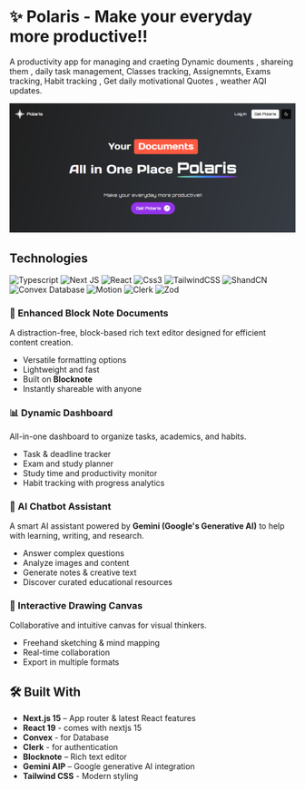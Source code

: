 # ✨ Polaris - Make your everyday more productive!!

A  productivity app for managing and craeting Dynamic douments , shareing them ,  daily task management, Classes tracking, Assignemnts, Exams tracking, Habit tracking , Get daily motivational Quotes , weather AQI updates.

![Petvally banner](./public/image.png)
## Technologies 
![Typescript](    https://img.shields.io/badge/TypeScript-007ACC?style=for-the-badge&logo=typescript&logoColor=white) ![Next JS](https://img.shields.io/badge/next%20js-000000?style=for-the-badge&logo=nextdotjs&logoColor=white) ![React](https://img.shields.io/badge/React-20232A?style=for-the-badge&logo=react&logoColor=61DAFB) ![Css3](https://img.shields.io/badge/CSS3-1572B6?style=for-the-badge&logo=css3&logoColor=white) ![TailwindCSS](https://img.shields.io/badge/Tailwind_CSS-38B2AC?style=for-the-badge&logo=tailwind-css&logoColor=white) ![ShandCN](https://img.shields.io/badge/shadcn%2Fui-000000?style=for-the-badge&logo=shadcnui&logoColor=white) ![Convex Database](https://img.shields.io/badge/Convex-red?logo=https://raw.githubusercontent.com/get-convex/convex/main/website/public/favicon.ico&logoWidth=30&style=for-the-badge) ![Motion](https://img.shields.io/badge/Motion-FFF42B?logo=framer&logoColor=black&style=for-the-badge) ![Clerk](https://img.shields.io/badge/Clerk-6C47FF?logo=clerk&logoColor=fff&style=for-the-badge) ![Zod](https://img.shields.io/badge/Zod-3E67B1?logo=zod&logoColor=fff&style=for-the-badge)



### 📝 Enhanced Block Note Documents
A distraction-free, block-based rich text editor designed for efficient content creation.

- Versatile formatting options  
- Lightweight and fast  
- Built on **Blocknote**  
- Instantly shareable with anyone  

### 📊 Dynamic Dashboard
All-in-one dashboard to organize tasks, academics, and habits.

- Task & deadline tracker  
- Exam and study planner  
- Study time and productivity monitor  
- Habit tracking with progress analytics  

### 🤖 AI Chatbot Assistant
A smart AI assistant powered by **Gemini (Google's Generative AI)** to help with learning, writing, and research.

- Answer complex questions  
- Analyze images and content  
- Generate notes & creative text  
- Discover curated educational resources  

### 🎨 Interactive Drawing Canvas
Collaborative and intuitive canvas for visual thinkers.

- Freehand sketching & mind mapping  
- Real-time collaboration  
- Export in multiple formats  

## 🛠️ Built With

- **Next.js 15** – App router & latest React features 
- **React 19** - comes with nextjs 15
- **Convex** - for Database 
- **Clerk** - for authentication
- **Blocknote** – Rich text editor  
- **Gemini AIP** – Google generative AI integration  
- **Tailwind CSS** - Modern styling

<!-- NEXT_PUBLIC_CLERK_PUBLISHABLE_KEY=""
CLERK_SECRET_KEY=""


EDGE_STORE_ACCESS_KEY=""
EDGE_STORE_SECRET_KEY=""
NEXT_PUBLIC_ADMIN_PASSWORD=""
NEXT_PUBLIC_WEATHER_API_KEY=""
NEXT_PUBLIC_APIKEY=""
CONVEX_DEPLOYMENT=""
NEXT_PUBLIC_CONVEX_URL="" -->
